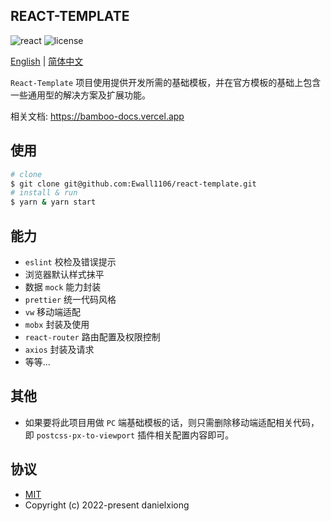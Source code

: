 ## REACT-TEMPLATE

<p>
  <a>
    <img src="https://img.shields.io/badge/react-16.14.0-blue.svg" alt="react">
  </a>
  <a>
    <img src="https://img.shields.io/github/license/mashape/apistatus.svg" alt="license">
  </a>
</p>

[English](https://github.com/Ewall1106/react-template/blob/main/README.md) | [简体中文](https://github.com/Ewall1106/react-template/blob/main/README.zh.md)

`React-Template` 项目使用提供开发所需的基础模板，并在官方模板的基础上包含一些通用型的解决方案及扩展功能。

相关文档: https://bamboo-docs.vercel.app

## 使用

```bash
# clone
$ git clone git@github.com:Ewall1106/react-template.git
# install & run
$ yarn & yarn start
```

## 能力

- `eslint` 校检及错误提示
- 浏览器默认样式抹平
- 数据 `mock` 能力封装
- `prettier` 统一代码风格
- `vw` 移动端适配
- `mobx` 封装及使用
- `react-router` 路由配置及权限控制
- `axios` 封装及请求
- 等等...

## 其他

- 如果要将此项目用做 `PC` 端基础模板的话，则只需删除移动端适配相关代码，即 `postcss-px-to-viewport` 插件相关配置内容即可。

## 协议

- [MIT](https://github.com/Ewall1106/react-template/blob/main/LICENSE)
- Copyright (c) 2022-present danielxiong
